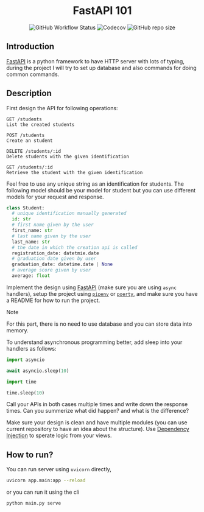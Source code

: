 <h1 align="center">FastAPI 101</h1>

<p align="center">
<img alt="GitHub Workflow Status" src="https://img.shields.io/github/actions/workflow/status/1995parham-learning/fastapi101/ci.yml?logo=github&style=for-the-badge">
<img alt="Codecov" src="https://img.shields.io/codecov/c/github/1995parham-learning/fastapi101?logo=codecov&style=for-the-badge">
<img alt="GitHub repo size" src="https://img.shields.io/github/repo-size/1995parham-learning/fastapi101?logo=github&style=for-the-badge">
 </p>

## Introduction

[FastAPI](https://fastapi.tiangolo.com/) is a python framework to have HTTP server with lots of typing,
during the project I will try to set up database and also commands for doing common commands.

## Description

First design the API for following operations:

```
GET /students
List the created students

POST /students
Create an student

DELETE /students/:id
Delete students with the given identification

GET /students/:id
Retrieve the student with the given identification
```

Feel free to use any unique string as an identification for students. The following model
should be your model for student but you can use different models for your request and response.

```python
class Student:
  # unique identification manually generated
  id: str
  # first name given by the user
  first_name: str
  # last name given by the user
  last_name: str
  # the date in which the creation api is called
  registration_date: datetmie.date
  # graduation date given by user
  graduation_date: datetime.date | None
  # average score given by user
  average: float
```

Implement the design using [FastAPI](https://fastapi.tiangolo.com/) (make sure you are using `async` handlers), setup the project using [`pipenv`](https://pipenv.pypa.io/en/latest/) or [`poerty`](https://python-poetry.org/),
and make sure you have a README for how to run the project.

> [!NOTE]
> For this part, there is no need to use database and you can store data into memory.

To understand asynchronous programming better, add sleep into your handlers as follows:

```python
import asyncio

await asyncio.sleep(10)
```
```python
import time

time.sleep(10)
```

Call your APIs in both cases multiple times and write down the response times.
Can you summerize what did happen? and what is the difference?

Make sure your design is clean and have multiple modules (you can use current repository to have an idea about the structure).
Use [Dependency Injection](https://fastapi.tiangolo.com/tutorial/dependencies/) to sperate logic from your views.

## How to run?

You can run server using `uvicorn` directly,

```bash
uvicorn app.main:app --reload
```

or you can run it using the cli

```bash
python main.py serve
```
